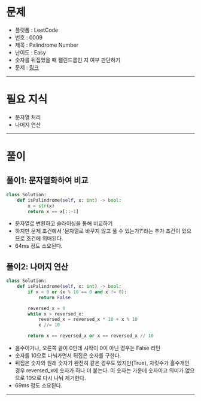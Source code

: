 # 문제
- 플랫폼 : LeetCode
- 번호 : 0009
- 제목 : Palindrome Number
- 난이도 : Easy
- 숫자를 뒤집었을 때 팰린드롬인 지 여부 판단하기
- 문제 : <a href="https://leetcode.com/problems/palindrome-number" target="_blank">링크</a>

---

# 필요 지식
- 문자열 처리
- 나머지 연산

---

# 풀이

## 풀이1: 문자열화하여 비교
```python
class Solution:
    def isPalindrome(self, x: int) -> bool:
        x = str(x)
        return x == x[::-1]
```
- 문자열로 변환하고 슬라이싱을 통해 비교하기
- 하지만 문제 조건에서 '문자열로 바꾸지 않고 풀 수 있는가?'라는 추가 조건이 있으므로 조건에 위배된다.
- 64ms 정도 소요된다.

## 풀이2: 나머지 연산
```python
class Solution:
    def isPalindrome(self, x: int) -> bool:
        if x < 0 or (x % 10 == 0 and x != 0):
            return False

        reversed_x = 0
        while x > reversed_x:
            reversed_x = reversed_x * 10 + x % 10
            x //= 10

        return x == reversed_x or x == reversed_x // 10
```
- 음수이거나, 오른쪽 끝이 0인데 시작이 0이 아닌 경우는 False 리턴
- 숫자를 10으로 나눠가면서 뒤집은 숫자를 구한다.
- 뒤집은 숫자와 원래 숫자가 완전히 같은 경우도 있지만(True), 자릿수가 홀수개인 경우 reversed_x에 숫자가 하나 더 붙는다. 이 숫자는 가운데 숫자이고
의미가 없으므로 10으로 다시 나눠 제거한다.
- 69ms 정도 소요된다.

---
